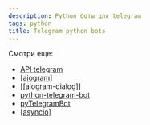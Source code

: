 ```yaml
---
description: Python боты для telegram
tags: python
title: Telegram python bots
---
```

Смотри еще:

- [API telegram](https://core.telegram.org/)
- [[aiogram]]
- [[aiogram-dialog]]
- [python-telegram-bot](https://python-telegram-bot.org/)
- [pyTelegramBot](https://pytba.readthedocs.io/en/latest/index.html)
- [[asyncio]]

[//begin]: # "Autogenerated link references for markdown compatibility"
[aiogram]: aiogram "Telegram python bots with aiogram"
[asyncio]: asyncio "Asyncio"
[//end]: # "Autogenerated link references"